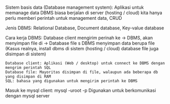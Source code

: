 Sistem basis data (Database management system): Aplikasi untuk memanage data
DBMS biasa berjalan di server (hosting / cloud)
    kita hanya perlu memberi perintah untuk management data, CRUD

Jenis DBMS: Relational Database, Document database, Key-value database

Cara kerja DBMS: Database client mengirim perinah ke -> DBMS, akan menyimpan file di -> Database file
s
DBMS menyimpan data berupa file (Kasus realnya, install dbms di sistem (hosting / cloud) database file juga disimpan di sistem)

    Database client: Aplikasi (Web / desktop) untuk connect ke DBMS dengan mengrim perintah SQL
    Database file: Mayoritas disimpan di file, walaupun ada beberapa db yang disimpan di RAM
    SQL: bahasa yang digunakan untuk mengirim perintah ke DBMS

Masuk ke mysql client: mysql -uroot -p
    Digunakan untuk berkomunikasi dengan mysql server